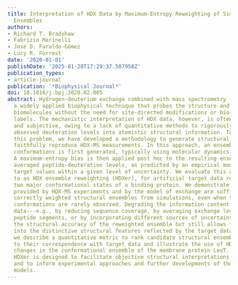 ```yaml
---
title: Interpretation of HDX Data by Maximum-Entropy Reweighting of Simulated Structural
  Ensembles
authors:
- Richard T. Bradshaw
- Fabrizio Marinelli
- José D. Faraldo-Gómez
- Lucy R. Forrest
date: '2020-01-01'
publishDate: '2025-01-20T17:29:37.507958Z'
publication_types:
- article-journal
publication: '*Biophysical Journal*'
doi: 10.1016/j.bpj.2020.02.005
abstract: Hydrogen-deuterium exchange combined with mass spectrometry (HDX-MS) is
  a widely applied biophysical technique that probes the structure and dynamics of
  biomolecules without the need for site-directed modifications or bio-orthogonal
  labels. The mechanistic interpretation of HDX data, however, is often qualitative
  and subjective, owing to a lack of quantitative methods to rigorously translate
  observed deuteration levels into atomistic structural information. To help address
  this problem, we have developed a methodology to generate structural ensembles that
  faithfully reproduce HDX-MS measurements. In this approach, an ensemble of protein
  conformations is first generated, typically using molecular dynamics simulations.
  A maximum-entropy bias is then applied post hoc to the resulting ensemble such that
  averaged peptide-deuteration levels, as predicted by an empirical model, agree with
  target values within a given level of uncertainty. We evaluate this approach, referred
  to as HDX ensemble reweighting (HDXer), for artificial target data reflecting the
  two major conformational states of a binding protein. We demonstrate that the information
  provided by HDX-MS experiments and by the model of exchange are sufficient to recover
  correctly weighted structural ensembles from simulations, even when the relevant
  conformations are rarely observed. Degrading the information content of the target
  data---e.g., by reducing sequence coverage, by averaging exchange levels over longer
  peptide segments, or by incorporating different sources of uncertainty---reduces
  the structural accuracy of the reweighted ensemble but still allows for useful insights
  into the distinctive structural features reflected by the target data. Finally,
  we describe a quantitative metric to rank candidate structural ensembles according
  to their correspondence with target data and illustrate the use of HDXer to describe
  changes in the conformational ensemble of the membrane protein LeuT. In summary,
  HDXer is designed to facilitate objective structural interpretations of HDX-MS data
  and to inform experimental approaches and further developments of theoretical exchange
  models.
---
```

